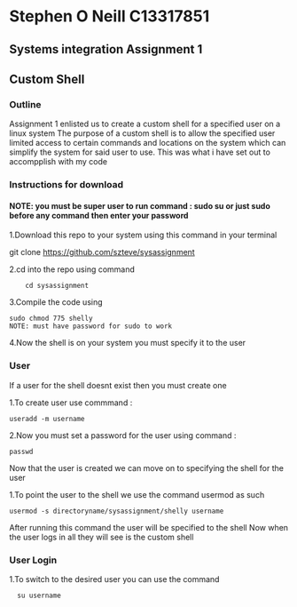 # Stephen O Neill C13317851
## Systems integration Assignment 1
## Custom Shell
### Outline
Assignment 1 enlisted us to create a custom shell for a specified user on a linux system
The purpose of a custom shell is to allow the specified user limited access to certain 
commands and locations on the system which can simplify the system for said user to use.
This was what i have set out to accompplish with my code

### Instructions for download
#### NOTE: you must be super user to run command : sudo su or just sudo before any command then enter your password

1.Download this repo to your system using this command in your terminal

  git clone https://github.com/szteve/sysassignment

2.cd into the repo using command
        
        cd sysassignment

3.Compile the code using 

    sudo chmod 775 shelly
    NOTE: must have password for sudo to work

4.Now the shell is on your system you must specify it to the user

### User 
If a user for the shell doesnt exist then you must create one

1.To create user use commmand :  

    useradd -m username
2.Now you must set a password for the user using command : 
    
    passwd

Now that the user is created we can move on to specifying the shell for the user

1.To point the user to the shell we use the command usermod as such

    usermod -s directoryname/sysassignment/shelly username
         
After running this command the user will be specified to the shell
Now when the user logs in all they will see is the custom shell

### User Login

1.To switch to the desired user you can use the command
      
      su username

